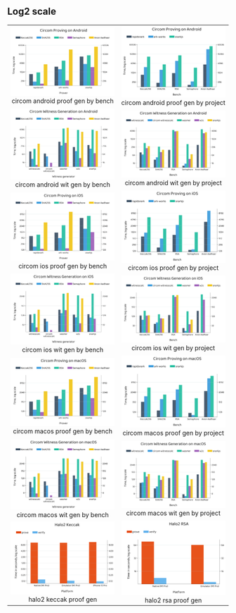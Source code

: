## Log2 scale

<table>
<tr>
<td align="center">
<img src="plots/circom.android.proof.gen_by.bench.png" width="400"/>
<br>
circom android proof gen by bench
</td>
<td align="center">
<img src="plots/circom.android.proof.gen_by.project.png" width="400"/>
<br>
circom android proof gen by project
</td>
</tr>
<tr>
<td align="center">
<img src="plots/circom.android.wit.gen_by.bench.png" width="400"/>
<br>
circom android wit gen by bench
</td>
<td align="center">
<img src="plots/circom.android.wit.gen_by.project.png" width="400"/>
<br>
circom android wit gen by project
</td>
</tr>
<tr>
<td align="center">
<img src="plots/circom.ios.proof.gen_by.bench.png" width="400"/>
<br>
circom ios proof gen by bench
</td>
<td align="center">
<img src="plots/circom.ios.proof.gen_by.project.png" width="400"/>
<br>
circom ios proof gen by project
</td>
</tr>
<tr>
<td align="center">
<img src="plots/circom.ios.wit.gen_by.bench.png" width="400"/>
<br>
circom ios wit gen by bench
</td>
<td align="center">
<img src="plots/circom.ios.wit.gen_by.project.png" width="400"/>
<br>
circom ios wit gen by project
</td>
</tr>
<tr>
<td align="center">
<img src="plots/circom.macos.proof.gen_by.bench.png" width="400"/>
<br>
circom macos proof gen by bench
</td>
<td align="center">
<img src="plots/circom.macos.proof.gen_by.project.png" width="400"/>
<br>
circom macos proof gen by project
</td>
</tr>
<tr>
<td align="center">
<img src="plots/circom.macos.wit.gen_by.bench.png" width="400"/>
<br>
circom macos wit gen by bench
</td>
<td align="center">
<img src="plots/circom.macos.wit.gen_by.project.png" width="400"/>
<br>
circom macos wit gen by project
</td>
</tr>
<tr>
<td align="center">
<img src="plots/halo2.keccak.proof.gen.png" width="400"/>
<br>
halo2 keccak proof gen
</td>
<td align="center">
<img src="plots/halo2.rsa.proof.gen.png" width="400"/>
<br>
halo2 rsa proof gen
</td>
</tr>
</table>
